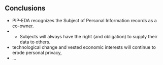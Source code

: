 ## Conclusions
* PIP-EDA recognizes the Subject of Personal Information records as a co-owner.
* * Subjects will always have the right (and obligation) to supply their data to others.
* technological change and vested economic interests will continue to erode personal privacy,
* ...
